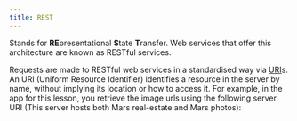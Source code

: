 ```yaml
---
title: REST
---
```

Stands for **RE**presentational **S**tate **T**ransfer. Web services that offer this architecture are known as RESTful services.

Requests are made to RESTful web services in a standardised way via [URI](https://en.wikipedia.org/wiki/Uniform_Resource_Identifier)s. An URI (Uniform Resource Identifier) identifies a resource in the server by name, without implying its location or how to access it. For example, in the app for this lesson, you retrieve the image urls using the following server URI (This server hosts both Mars real-estate and Mars photos):

